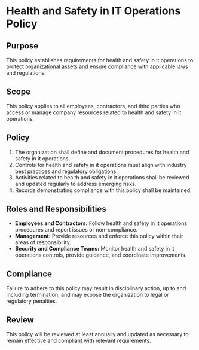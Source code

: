 # Health and Safety in IT Operations Policy

## Purpose
This policy establishes requirements for health and safety in it operations to protect organizational assets and ensure compliance with applicable laws and regulations.

## Scope
This policy applies to all employees, contractors, and third parties who access or manage company resources related to health and safety in it operations.

## Policy
1. The organization shall define and document procedures for health and safety in it operations.
2. Controls for health and safety in it operations must align with industry best practices and regulatory obligations.
3. Activities related to health and safety in it operations shall be reviewed and updated regularly to address emerging risks.
4. Records demonstrating compliance with this policy shall be maintained.

## Roles and Responsibilities
- **Employees and Contractors:** Follow health and safety in it operations procedures and report issues or non-compliance.
- **Management:** Provide resources and enforce this policy within their areas of responsibility.
- **Security and Compliance Teams:** Monitor health and safety in it operations controls, provide guidance, and coordinate improvements.

## Compliance
Failure to adhere to this policy may result in disciplinary action, up to and including termination, and may expose the organization to legal or regulatory penalties.

## Review
This policy will be reviewed at least annually and updated as necessary to remain effective and compliant with relevant requirements.
